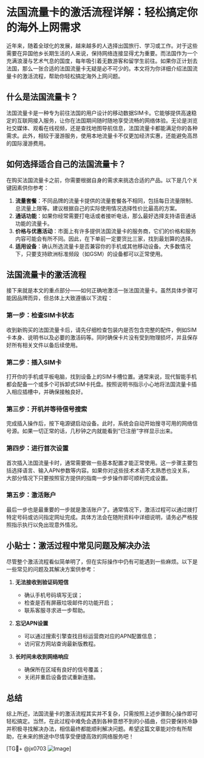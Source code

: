 # 法国流量卡的激活流程详解：轻松搞定你的海外上网需求

近年来，随着全球化的发展，越来越多的人选择出国旅行、学习或工作。对于这些需要在异国他乡长期生活的人来说，保持网络连接显得尤为重要。而法国作为一个充满浪漫与艺术气息的国度，每年吸引着无数游客和留学生前往。如果你正计划去法国，那么一张合适的法国流量卡无疑是必不可少的。本文将为你详细介绍法国流量卡的激活流程，帮助你轻松搞定海外上网问题。

## 什么是法国流量卡？

法国流量卡是一种专为前往法国的用户设计的移动数据SIM卡。它能够提供高速稳定的互联网接入服务，让你在法国期间随时随地享受流畅的网络体验。无论是浏览社交媒体、观看在线视频，还是查找地图导航信息，法国流量卡都能满足你的各种需求。此外，相较于漫游服务，使用本地流量卡不仅更加经济实惠，还能避免高昂的国际漫游费用。

## 如何选择适合自己的法国流量卡？

在购买法国流量卡之前，你需要根据自身的需求来挑选合适的产品。以下是几个关键因素供你参考：

1. **流量套餐**：不同品牌的流量卡提供的流量套餐各不相同，包括每日流量限制、总流量上限等。建议根据自己的实际使用情况选择性价比最高的方案。
2. **通话功能**：如果你经常需要打电话或者接听电话，那么最好选择支持语音通话功能的流量卡。
3. **价格与优惠活动**：市面上有许多提供法国流量卡的服务商，它们的价格和服务内容可能会有所不同。因此，在下单前一定要货比三家，找到最划算的选择。
4. **适用设备**：确认所选流量卡是否兼容你的手机或其他移动设备。大多数情况下，只要支持欧洲标准频段（如GSM）的设备都可以正常使用。

## 法国流量卡的激活流程

接下来就是本文的重点部分——如何正确地激活一张法国流量卡。虽然具体步骤可能因品牌而异，但总体上大致遵循以下流程：

### 第一步：检查SIM卡状态

收到新购买的法国流量卡后，请先仔细检查包装内是否包含完整的配件，例如SIM卡本身、说明书以及必要的激活码等。同时确保卡片没有受到物理损坏，并且保存好所有相关文件以备后续使用。

### 第二步：插入SIM卡

打开你的手机或平板电脑，找到设备上的SIM卡槽位置。通常来说，现代智能手机都会配备一个或多个可拆卸式SIM卡托盘。按照说明书指示小心地将法国流量卡插入相应插槽中，并确保接触良好。

### 第三步：开机并等待信号搜索

完成插入操作后，按下电源键启动设备。此时，系统会自动开始搜寻可用的网络信号源。如果一切正常的话，几秒钟之内就能看到“已注册”字样显示出来。

### 第四步：进行首次设置

首次插入法国流量卡时，通常需要做一些基本配置才能正常使用。这一步骤主要包括选择语言、输入APN参数等内容。如果你对这些技术术语不太熟悉也没关系，大部分情况下只要按照官方提供的指南一步步操作即可顺利完成设置。

### 第五步：激活账户

最后一步也是最重要的一步就是激活账户了。通常情况下，激活过程可以通过拨打特定号码或访问指定网址完成。具体方法会在随附资料中详细说明，请务必严格按照指示执行以免出现意外情况。

## 小贴士：激活过程中常见问题及解决办法

尽管整个激活流程看似简单明了，但在实际操作中仍有可能遇到一些麻烦。以下是一些常见的问题及其解决方案供参考：

1. **无法接收到验证码短信**
   - 确认手机号码填写无误；
   - 检查是否有屏蔽垃圾邮件的功能开启；
   - 联系客服寻求进一步帮助。

2. **忘记APN设置**
   - 可以通过搜索引擎查找目标运营商对应的APN配置信息；
   - 访问官方网站查询最新版教程。

3. **长时间未收到网络响应**
   - 确保所在区域有良好的信号覆盖；
   - 关闭并重启设备尝试重新连接。

## 总结

综上所述，法国流量卡的激活流程其实并不复杂，只需按照上述步骤耐心操作即可轻松搞定。当然，在此过程中难免会遇到各种意想不到的小插曲，但只要保持冷静并积极寻找解决办法，相信最终都能顺利解决问题。希望这篇文章能对你有所帮助，在未来的旅途中尽情享受便捷高效的网络服务吧！

[TG💪+ @jx0703 ![Image](https://github.com/user-attachments/assets/dbca1d08-cadb-493c-b0ec-ad6f7a83f270)]